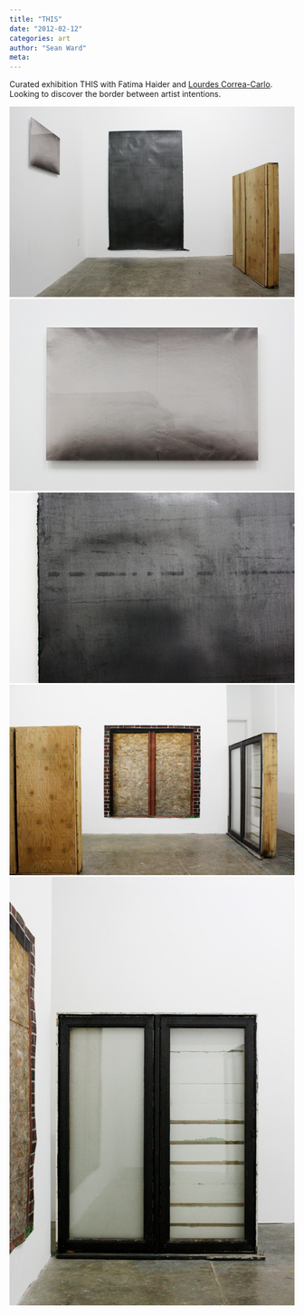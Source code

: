 ```yaml
---
title: "THIS"
date: "2012-02-12"
categories: art
author: "Sean Ward"
meta:
---
```


Curated exhibition THIS with Fatima Haider and [Lourdes Correa-Carlo](https://lourdescorrea.com).
Looking to discover the border between artist intentions.

![](/images/12-this-1.jpg)
![](/images/12-this-2.jpg)
![](/images/12-this-3.jpg)
![](/images/12-this-4.jpg)
![](/images/12-this-5.jpg)